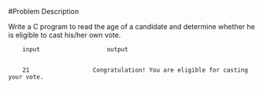 #Problem Description

Write a C program to read the age of a candidate and determine whether he is eligible to cast his/her own vote.

		input 					output 


		21					Congratulation! You are eligible for casting your vote.
